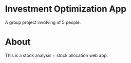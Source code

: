 # Investment Optimization App
A group project involving of 5 people.


# About 
This is a stock analysis + stock allocation web app.
